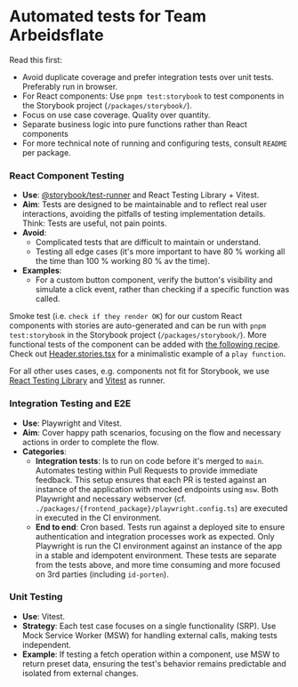 # Automated tests for Team Arbeidsflate

Read this first:

- Avoid duplicate coverage and prefer integration tests over unit tests. Preferably run in browser.
- For React components: Use `pnpm test:storybook` to test components in the Storybook project (`/packages/storybook/`).
- Focus on use case coverage. Quality over quantity.
- Separate business logic into pure functions rather than React components
- For more technical note of running and configuring tests, consult `README` per package.

### React Component Testing

- **Use**: [@storybook/test-runner](https://storybook.js.org/addons/@storybook/test-runner) and React Testing Library + Vitest.
- **Aim**: Tests are designed to be maintainable and to reflect real user interactions, avoiding the pitfalls of testing implementation details. Think: Tests are useful, not pain points.
- **Avoid**:
    - Complicated tests that are difficult to maintain or understand.
    - Testing all edge cases (it's more important to have 80 % working all the time than 100 % working 80 % av the time).
- **Examples**: 
  - For a custom button component, verify the button's visibility and simulate a click event, rather than checking if a specific function was called. 

Smoke test (i.e. `check if they render OK`) for our custom React components with stories are auto-generated and can be run with `pnpm test:storybook` in the Storybook project (`/packages/storybook/`).
More functional tests of the component can be added with [the following recipe](https://storybook.js.org/docs/writing-stories). Check out [Header.stories.tsx](..%2F..%2F..%2Fstorybook%2Fsrc%2Fstories%2FHeader%2FHeader.stories.tsx) for a minimalistic example of a `play function`.

For all other uses cases, e.g. components not fit for Storybook, we use [React Testing Library](https://testing-library.com/docs/react-testing-library/intro/) and [Vitest](https://vitest.dev/) as runner.

### Integration Testing and E2E

- **Use**: Playwright and Vitest.
- **Aim**: Cover happy path scenarios, focusing on the flow and necessary actions in order to complete the flow.
- **Categories**:
    - **Integration tests**: Is to run on code before it's merged to `main`. Automates testing within Pull Requests to provide immediate feedback. 
      This setup ensures that each PR is tested against an instance of the application with mocked endpoints using `msw`. Both Playwright and necessary webserver (cf. `./packages/{frontend_package}/playwright.config.ts`) are executed in executed in the CI environment.
    - **End to end**: Cron based. Tests run against a deployed site to ensure authentication and integration processes work as expected. Only Playwright is run the CI environment against an instance of the app in a stable and idempotent environment. These tests are separate from the tests above, and more time consuming and more focused on 3rd parties (including `id-porten`).

### Unit Testing

- **Use**: Vitest.
- **Strategy**: Each test case focuses on a single functionality (SRP). Use Mock Service Worker (MSW) for handling external calls, making tests independent.
- **Example**: If testing a fetch operation within a component, use MSW to return preset data, ensuring the test's behavior remains predictable and isolated from external changes.

